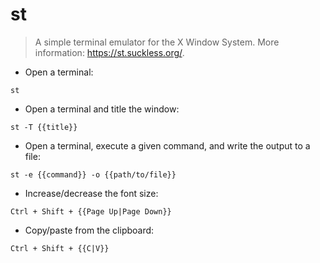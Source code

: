 # st

> A simple terminal emulator for the X Window System.
> More information: <https://st.suckless.org/>.

- Open a terminal:

`st`

- Open a terminal and title the window:

`st -T {{title}}`

- Open a terminal, execute a given command, and write the output to a file:

`st -e {{command}} -o {{path/to/file}}`

- Increase/decrease the font size:

`Ctrl + Shift + {{Page Up|Page Down}}`

- Copy/paste from the clipboard:

`Ctrl + Shift + {{C|V}}`
